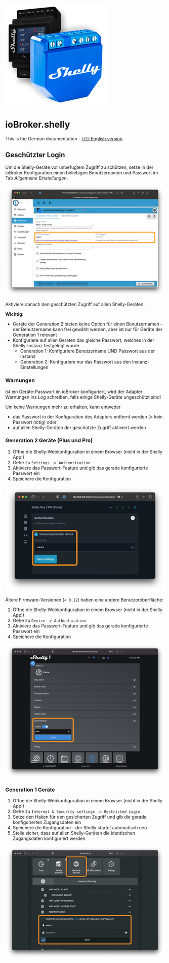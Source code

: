 ![Logo](../../admin/shelly.png)

# ioBroker.shelly
This is the German documentation - [🇺🇸 English version](../en/restricted-login.md)

## Geschützter Login
Um die Shelly-Geräte vor unbefugtem Zugriff zu schützen, setze in der ioBroker Konfiguration einen beliebigen Benutzernamen und Passwort im Tab *Allgemeine Einstellungen*.

![iobroker_general_restrict_login](./img/iobroker_general_restrict_login.png)

Aktiviere danach den geschützten Zugriff auf allen Shelly-Geräten.

**Wichtig:**

- Geräte der Generation 2 bieten keine Option für einen Benutzernamen - der Benutzername kann frei gewählt werden, aber ist nur für Geräte der Generation 1 relevant
- Konfiguriere auf allen Geräten das gleiche Passwort, welches in der Shelly-Instanz festgelegt wurde
    - Generation 1: Konfiguriere Benutzername UND Passwort aus der Instanz
    - Generation 2: Konfiguriere nur das Passwort aus den Instanz-Einstellungen

### Warnungen
Ist ein Geräte-Passwort im ioBroker konfiguriert, wird der Adapter Warnungen ins Log schreiben, falls einige Shelly-Geräte ungeschützt sind!

Um keine Warnungen mehr zu erhalten, kann entweder

- das Passwort in der Konfiguration des Adapters entfernt werden (= kein Passwort nötig) oder
- auf allen Shelly-Geräten der geschützte Zugriff aktiviert werden

### Generation 2 Geräte (Plus und Pro)
1. Öffne die Shelly-Webkonfiguration in einem Browser (nicht in der Shelly App!)
2. Gehe zu `Settings -> Authentication`
3. Aktiviere das Passwort-Feature und gib das gerade konfigurierte Passwort ein
4. Speichere die Konfiguration

![shelly gen2](./img/shelly_restrict_login-gen2.png)

Ältere Firmware-Versionen (`< 0.12`) haben eine andere Benutzeroberfläche:

1. Öffne die Shelly-Webkonfiguration in einem Browser (nicht in der Shelly App!)
2. Gehe zu `Device -> Authentication`
3. Aktiviere das Passwort-Feature und gib das gerade konfigurierte Passwort ein
4. Speichere die Konfiguration

![shelly gen2 old](./img/shelly_restrict_login-gen2-old.png)

### Generation 1 Geräte
1. Öffne die Shelly-Webkonfiguration in einem Browser (nicht in der Shelly App!)
2. Gehe zu `Internet & Security settings -> Restricted Login`
3. Setze den Haken für den gesicherten Zugriff und gib die gerade konfigurierten Zugangsdaten ein
4. Speichere die Konfiguration - der Shelly startet automatisch neu
5. Stelle sicher, dass auf allen Shelly-Geräten die identischen Zugangsdaten konfiguriert werden

![shelly gen1](./img/shelly_restrict_login-gen1.png)
